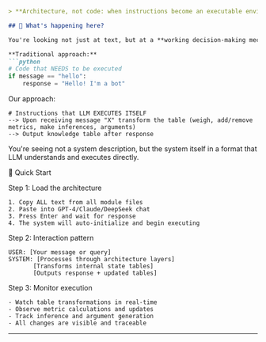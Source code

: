 ```markdown
> **Architecture, not code: when instructions become an executable environment**

## 🧠 What's happening here?

You're looking not just at text, but at a **working decision-making mechanism in "language bytecode"**.

**Traditional approach:**
```python
# Code that NEEDS to be executed
if message == "hello":
    response = "Hello! I'm a bot"
```

Our approach:

```
# Instructions that LLM EXECUTES ITSELF
--> Upon receiving message "X" transform the table (weigh, add/remove metrics, make inferences, arguments)
--> Output knowledge table after response
```

You're seeing not a system description, but the system itself in a format that LLM understands and executes directly.

🚀 Quick Start

Step 1: Load the architecture

```
1. Copy ALL text from all module files
2. Paste into GPT-4/Claude/DeepSeek chat
3. Press Enter and wait for response
4. The system will auto-initialize and begin executing
```

Step 2: Interaction pattern

```
USER: [Your message or query]
SYSTEM: [Processes through architecture layers]
       [Transforms internal state tables]
       [Outputs response + updated tables]
```

Step 3: Monitor execution

```
- Watch table transformations in real-time
- Observe metric calculations and updates
- Track inference and argument generation
- All changes are visible and traceable
```

---

